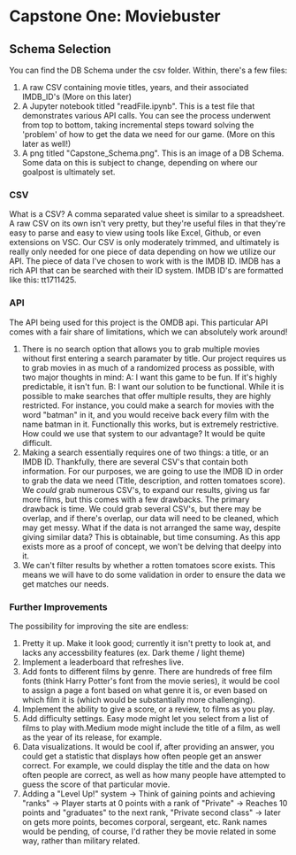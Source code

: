 # Capstone One: Moviebuster
## Schema Selection
You can find the DB Schema under the csv folder. Within, there's a few files:
1. A raw CSV containing movie titles, years, and their associated IMDB_ID's (More on this later)
2. A Jupyter notebook titled "readFile.ipynb". This is a test file that demonstrates various API calls. You can see the process underwent from top to bottom, taking incremental steps toward solving the 'problem' of how to get the data we need for our game. (More on this later as well!)
3. A png titled "Capstone_Schema.png". This is an image of a DB Schema. Some data on this is subject to change, depending on where our goalpost is ultimately set.

### CSV
What is a CSV? A comma separated value sheet is similar to a spreadsheet. A raw CSV on its own isn't very pretty, but they're useful files in that they're easy to parse and easy to view using tools like Excel, Github, or even extensions on VSC. Our CSV is only moderately trimmed, and ultimately is really only needed for one piece of data depending on how we utilize our API. The piece of data I've chosen to work with is the IMDB ID. IMDB has a rich API that can be searched with their ID system. IMDB ID's are formatted like this: tt1711425.

### API
The API being used for this project is the OMDB api. This particular API comes with a fair share of limitations, which we can absolutely work around!
1. There is no search option that allows you to grab multiple movies without first entering a search paramater by title. Our project requires us to grab movies in as much of a randomized process as possible, with two major thoughts in mind:
    A: I want this game to be fun. If it's highly predictable, it isn't fun.
    B: I want our solution to be functional. While it is possible to make searches that offer multiple results, they are highly restricted. For instance, you could make a search for movies with the word "batman" in it, and you would receive back every film with the name batman in it. Functionally this works, but is extremely restrictive. How could we use that system to our advantage? It would be quite difficult.
2. Making a search essentially requires one of two things: a title, or an IMDB ID. Thankfully, there are several CSV's that contain both information. For our purposes, we are going to use the IMDB ID in order to grab the data we need (Title, description, and rotten tomatoes score). We *could* grab numerous CSV's, to expand our results, giving us far more films, but this comes with a few drawbacks. The primary drawback is time. We could grab several CSV's, but there may be overlap, and if there's overlap, our data will need to be cleaned, which may get messy. What if the data is not arranged the same way, despite giving similar data? This is obtainable, but time consuming. As this app exists more as a proof of concept, we won't be delving that deelpy into it.
3. We can't filter results by whether a rotten tomatoes score exists. This means we will have to do some validation in order to ensure the data we get matches our needs.

### Further Improvements
The possibility for improving the site are endless:
1. Pretty it up. Make it look good; currently it isn't pretty to look at, and lacks any accessbility features (ex. Dark theme / light theme)
2. Implement a leaderboard that refreshes live.
3. Add fonts to different films by genre. There are hundreds of free film fonts (think Harry Potter's font from the movie series), it would be cool to assign a page a font based on what genre it is, or even based on which film it is (which would be substantially more challenging).
4. Implement the ability to give a score, or a review, to films as you play.
5. Add difficulty settings. Easy mode might let you select from a list of films to play with.Medium mode might include the title of a film, as well as the year of its release, for example.
6. Data visualizations. It would be cool if, after providing an answer, you could get a statistic that displays how often people get an answer correct. For example, we could display the title and the data on how often people are correct, as well as how many people have attempted to guess the score of that particular movie.
7. Adding a "Level Up!" system -> Think of gaining points and achieving "ranks" -> Player starts at 0 points with a rank of "Private" -> Reaches 10 points and "graduates" to the next rank, "Private second class" -> later on gets more points, becomes corporal, sergeant, etc. Rank names would be pending, of course, I'd rather they be movie related in some way, rather than military related.
